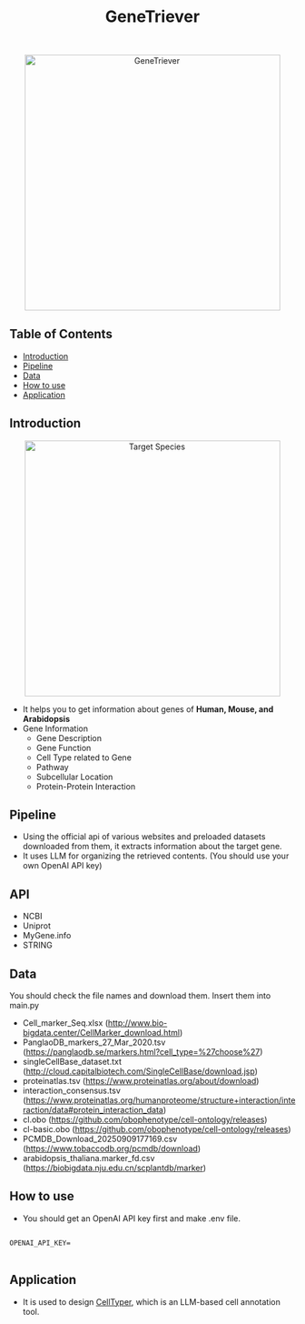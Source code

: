 <h1 align="center"> GeneTriever </h1> <br>
<p align="center">
  <a href="https://github.com/hyun-jin891/GeneTriever/tree/main">
    <img alt="GeneTriever" title="GeneTriever" src="https://i.imgur.com/CVkX8OY.png" width="450">
  </a>
</p>


<!-- START doctoc generated TOC please keep comment here to allow auto update -->
<!-- DON'T EDIT THIS SECTION, INSTEAD RE-RUN doctoc TO UPDATE -->
## Table of Contents

- [Introduction](#introduction)
- [Pipeline](#pipeline)
- [Data](#data)
- [How to use](#how-to-use)
- [Application](#application)

<!-- END doctoc generated TOC please keep comment here to allow auto update -->

## Introduction
<p align="center">
  <a href="https://github.com/hyun-jin891/GeneTriever/tree/main">
    <img alt="Target Species" title="Target Species" src="https://i.imgur.com/N7329gV.png" width="450">
  </a>
</p>

* It helps you to get information about genes of **Human, Mouse, and Arabidopsis**
* Gene Information
  * Gene Description
  * Gene Function
  * Cell Type related to Gene
  * Pathway
  * Subcellular Location
  * Protein-Protein Interaction

## Pipeline
* Using the official api of various websites and preloaded datasets downloaded from them, it extracts information about the target gene.
* It uses LLM for organizing the retrieved contents. (You should use your own OpenAI API key)

## API
* NCBI
* Uniprot
* MyGene.info
* STRING

## Data
You should check the file names and download them. Insert them into main.py

* Cell_marker_Seq.xlsx (http://www.bio-bigdata.center/CellMarker_download.html)
* PanglaoDB_markers_27_Mar_2020.tsv (https://panglaodb.se/markers.html?cell_type=%27choose%27)
* singleCellBase_dataset.txt (http://cloud.capitalbiotech.com/SingleCellBase/download.jsp)
* proteinatlas.tsv (https://www.proteinatlas.org/about/download)
* interaction_consensus.tsv (https://www.proteinatlas.org/humanproteome/structure+interaction/interaction/data#protein_interaction_data)
* cl.obo (https://github.com/obophenotype/cell-ontology/releases)
* cl-basic.obo (https://github.com/obophenotype/cell-ontology/releases)
* PCMDB_Download_20250909177169.csv (https://www.tobaccodb.org/pcmdb/download)
* arabidopsis_thaliana.marker_fd.csv (https://biobigdata.nju.edu.cn/scplantdb/marker)

## How to use
* You should get an OpenAI API key first and make .env file.
<pre>
<code>
OPENAI_API_KEY=
</code>
</pre>





## Application
* It is used to design [CellTyper](https://github.com/SBBlaboratory/CellTyper), which is an LLM-based cell annotation tool.





